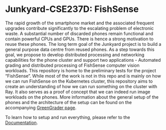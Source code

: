 # Junkyard-CSE237D: FishSense

The rapid growth of the smartphone market and the associated frequent upgrades contribute significantly to the escalating problem of electronic waste. A substantial number of discarded phones remain functional and contain powerful CPUs and GPUs. There is hence a strong motivation to reuse these phones. The long term goal of the Junkyard project is to build a general purpose data centre from reused phones. As a step towards this goal, we propose to develop distributed processing and networking capabilities for the phone cluster and support two applications - Automated grading and distributed processing of FishSense computer vision workloads. This repository is home to the preliminary tests for the project “FishSense”. While most of the work is not in this repo and is mainly on how we can run FishSense on the Kubernetes cluster, this repository aims to create an understanding of how we can run something on the cluster with Ray. It also serves as a proof of concept that we can indeed run image workloads on the phones. More information about the general setup of the phones and the architecture of the setup can be found on the accompanying [GreenGrader page](https://github.com/AJ-RR/Junkyard-CSE237D/blob/main/README.md).

To learn how to setup and run everything, please refer to the [Documentation](./Documentation).